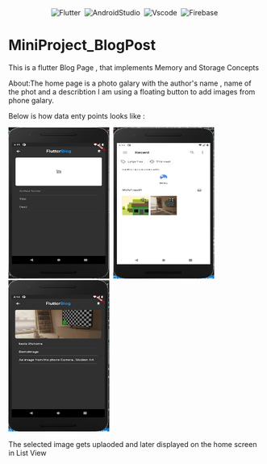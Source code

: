 <div id="header" align="center">
<img src="https://cdn-images-1.medium.com/max/1200/1*5-aoK8IBmXve5whBQM90GA.png" title="Flutter" alt="Flutter" width="60" height="60"/>&nbsp;
 <img src="https://upload.wikimedia.org/wikipedia/commons/thumb/9/95/Android_Studio_Icon_3.6.svg/1900px-Android_Studio_Icon_3.6.svg.png" title=" AndroidStudio" alt="AndroidStudio" width="60" height="60"/>&nbsp;
<img src="https://upload.wikimedia.org/wikipedia/commons/thumb/9/9a/Visual_Studio_Code_1.35_icon.svg/2048px-Visual_Studio_Code_1.35_icon.svg.png" title="VScode" alt="Vscode" width="60" height="60"/>&nbsp;
<img src="https://w7.pngwing.com/pngs/398/821/png-transparent-firebase-google-google-i-o-icon.png" title="Firebase" alt="Firebase" width="60" height="60"/>&nbsp;
 
  </div>
  
# MiniProject_BlogPost
This is a flutter Blog Page , that implements Memory and Storage Concepts

<div>
<p> About:The home page is a photo galary with the author's name , name of the phot and a describtion 
I am using a floating button to add images from phone galary. </p>

<p>Below is how data enty points looks like :</p>

<img src="https://github.com/WahomeKezia/Assets/blob/main/Screenshot%202023-03-26%20151210.png" title="Entry" alt="Entry" width="200" height="300"/>&nbsp;
<img src="https://github.com/WahomeKezia/Assets/blob/main/OpensGalary.png" title="Galary" alt="Galary"  width="200" height="300"/>
<img src="https://github.com/WahomeKezia/Assets/blob/main/Screenshot%202023-03-26%20151505.png" title="Image" alt="Image" width="200" height="300"/>

</div>

The selected image gets uplaoded and later displayed on the home screen in List View

